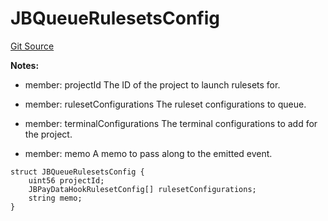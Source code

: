# JBQueueRulesetsConfig
[Git Source](https://github.com/Bananapus/nana-721-hook/blob/e813fb5b7d17cd3d18023137d70a7b2f3911ad99/src/structs/JBQueueRulesetsConfig.sol)

**Notes:**
- member: projectId The ID of the project to launch rulesets for.

- member: rulesetConfigurations The ruleset configurations to queue.

- member: terminalConfigurations The terminal configurations to add for the project.

- member: memo A memo to pass along to the emitted event.


```solidity
struct JBQueueRulesetsConfig {
    uint56 projectId;
    JBPayDataHookRulesetConfig[] rulesetConfigurations;
    string memo;
}
```

